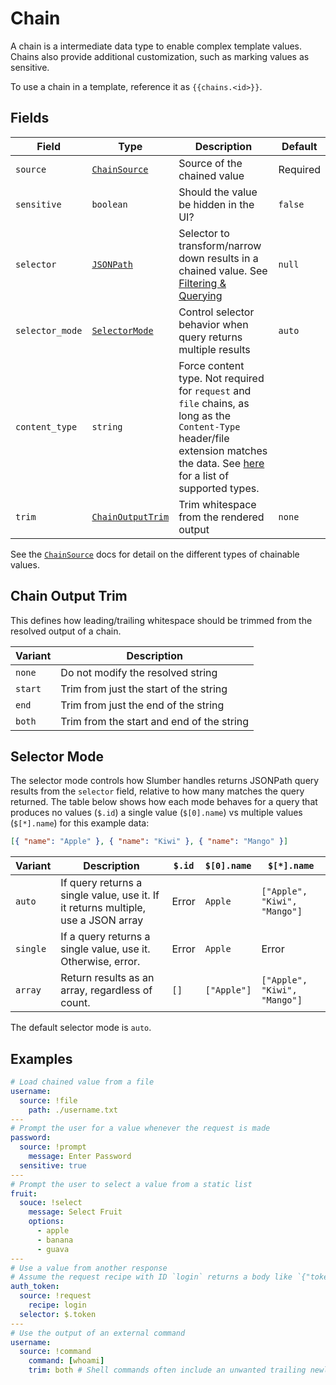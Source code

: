# Chain

A chain is a intermediate data type to enable complex template values. Chains also provide additional customization, such as marking values as sensitive.

To use a chain in a template, reference it as `{{chains.<id>}}`.

## Fields

| Field           | Type                                                                                   | Description                                                                                                                                                                                          | Default  |
| --------------- | -------------------------------------------------------------------------------------- | ---------------------------------------------------------------------------------------------------------------------------------------------------------------------------------------------------- | -------- |
| `source`        | [`ChainSource`](./chain_source.md)                                                     | Source of the chained value                                                                                                                                                                          | Required |
| `sensitive`     | `boolean`                                                                              | Should the value be hidden in the UI?                                                                                                                                                                | `false`  |
| `selector`      | [`JSONPath`](https://www.ietf.org/archive/id/draft-goessner-dispatch-jsonpath-00.html) | Selector to transform/narrow down results in a chained value. See [Filtering & Querying](../../user_guide/filter_query.md)                                                                           | `null`   |
| `selector_mode` | [`SelectorMode`](#selector-mode)                                                       | Control selector behavior when query returns multiple results                                                                                                                                        | `auto`   |
| `content_type`  | `string`                                                                               | Force content type. Not required for `request` and `file` chains, as long as the `Content-Type` header/file extension matches the data. See [here](./content_type.md) for a list of supported types. |          |
| `trim`          | [`ChainOutputTrim`](#chain-output-trim)                                                | Trim whitespace from the rendered output                                                                                                                                                             | `none`   |

See the [`ChainSource`](./chain_source.md) docs for detail on the different types of chainable values.

## Chain Output Trim

This defines how leading/trailing whitespace should be trimmed from the resolved output of a chain.

| Variant | Description                               |
| ------- | ----------------------------------------- |
| `none`  | Do not modify the resolved string         |
| `start` | Trim from just the start of the string    |
| `end`   | Trim from just the end of the string      |
| `both`  | Trim from the start and end of the string |

## Selector Mode

The selector mode controls how Slumber handles returns JSONPath query results from the `selector` field, relative to how many matches the query returned. The table below shows how each mode behaves for a query that produces no values (`$.id`) a single value (`$[0].name`) vs multiple values (`$[*].name`) for this example data:

```json
[{ "name": "Apple" }, { "name": "Kiwi" }, { "name": "Mango" }]
```

| Variant  | Description                                                                       | `$.id` | `$[0].name` | `$[*].name`                  |
| -------- | --------------------------------------------------------------------------------- | ------ | ----------- | ---------------------------- |
| `auto`   | If query returns a single value, use it. If it returns multiple, use a JSON array | Error  | `Apple`     | `["Apple", "Kiwi", "Mango"]` |
| `single` | If a query returns a single value, use it. Otherwise, error.                      | Error  | `Apple`     | Error                        |
| `array`  | Return results as an array, regardless of count.                                  | `[]`   | `["Apple"]` | `["Apple", "Kiwi", "Mango"]` |

The default selector mode is `auto`.

## Examples

```yaml
# Load chained value from a file
username:
  source: !file
    path: ./username.txt
---
# Prompt the user for a value whenever the request is made
password:
  source: !prompt
    message: Enter Password
  sensitive: true
---
# Prompt the user to select a value from a static list
fruit:
  souce: !select
    message: Select Fruit
    options:
      - apple
      - banana
      - guava
---
# Use a value from another response
# Assume the request recipe with ID `login` returns a body like `{"token": "foo"}`
auth_token:
  source: !request
    recipe: login
  selector: $.token
---
# Use the output of an external command
username:
  source: !command
    command: [whoami]
    trim: both # Shell commands often include an unwanted trailing newline
```
